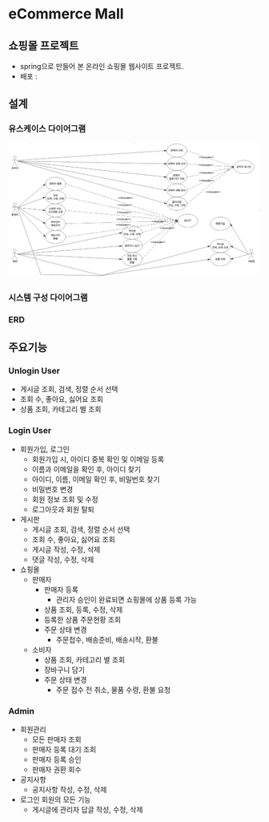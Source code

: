 # eCommerce Mall
## 쇼핑몰 프로젝트
- spring으로 만들어 본 온라인 쇼핑몰 웹사이트 프로젝트.
- 배포 :

## 설계
### 유스케이스 다이어그램

![유스케이스 다이어그램](./img/유스케이스%20다이어그램.png)

### 시스템 구성 다이어그램

### ERD

## 주요기능

### Unlogin User
- 게시글 조회, 검색, 정렬 순서 선택
- 조회 수, 좋아요, 싫어요 조회
- 상품 조회, 카테고리 별 조회


### Login User
- 회원가입, 로그인
  - 회원가입 시, 아이디 중복 확인 및 이메일 등록
  - 이름과 이메일을 확인 후, 아이디 찾기 
  - 아이디, 이름, 이메일 확인 후, 비밀번호 찾기 
  - 비밀번호 변경
  - 회원 정보 조회 및 수정
  - 로그아웃과 회원 탈퇴
- 게시판
  - 게시글 조회, 검색, 정렬 순서 선택
  - 조회 수, 좋아요, 싫어요 조회
  - 게시글 작성, 수정, 삭제
  - 댓글 작성, 수정, 삭제
- 쇼핑몰
  - 판매자
    - 판매자 등록
      - 관리자 승인이 완료되면 쇼핑몰에 상품 등록 가능
    - 상품 조회, 등록, 수정, 삭제 
    - 등록한 상품 주문현황 조회
    - 주문 상태 변경
      - 주문접수, 배송준비, 배송시작, 환불
  - 소비자
    - 상품 조회, 카테고리 별 조회
    - 장바구니 담기
    - 주문 상태 변경
      - 주문 접수 전 취소, 물품 수령, 환불 요청
    
    
### Admin
- 회원관리
  - 모든 판매자 조회
  - 판매자 등록 대기 조회
  - 판매자 등록 승인
  - 판매자 권환 회수
- 공지사항 
  - 공지사항 작성, 수정, 삭제
- 로그인 회원의 모든 기능
  - 게시글에 관리자 답글 작성, 수정, 삭제


